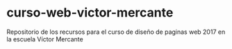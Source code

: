 # curso-web-victor-mercante
Repositorio de los recursos para el curso de diseño de paginas web 2017 en la escuela Víctor Mercante
